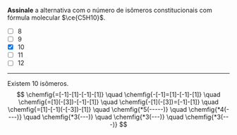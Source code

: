 **Assinale** a alternativa com o número de isômeros constitucionais com fórmula molecular $\ce{C5H10}$.

- [ ] 8
- [ ] 9
- [x] 10
- [ ] 11
- [ ] 12

---

Existem 10 isômeros.
$$
    \chemfig{=[-1]-[1]-[-1]-[1]}
    \quad
    \chemfig{-[-1]=[1]-[-1]-[1]}
    \quad
    \chemfig{=[1](-[3])-[-1]-[1]}
    \quad
    \chemfig{-[1](-[3])=[-1]-[1]}
    \quad
    \chemfig{=[1]-[-1](-[-3])-[1]}
    \quad
    \chemfig{*5(-----)}
    \quad
    \chemfig{*4(----)}
    \quad
    \chemfig{*3(---)}
    \quad
    \chemfig{*3(---)}
    \quad
    \chemfig{*3(---)}
$$
